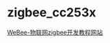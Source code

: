 # zigbee_cc253x

[WeBee-物联网zigbee开发教程网站](http://bbs.01studio.org/forum.php?mod=forumdisplay&fid=46)
